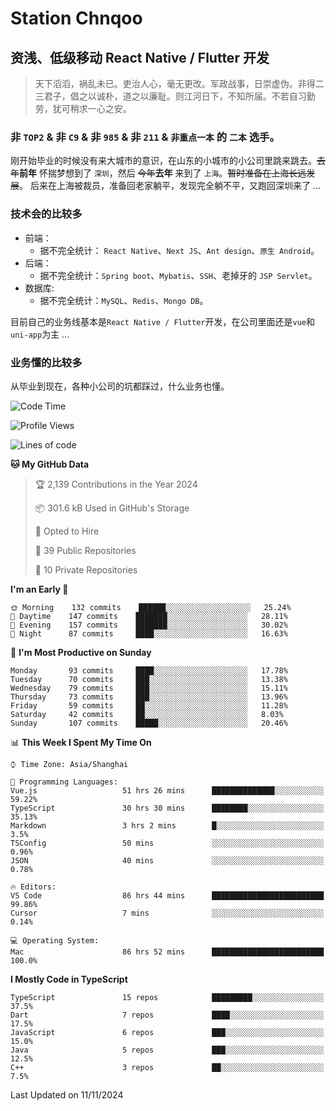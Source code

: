 # Station Chnqoo

## 资浅、低级移动 React Native / Flutter 开发

> 天下滔滔，祸乱未已。吏治人心，毫无更改。军政战事，日崇虚伪。非得二三君子，倡之以诚朴，道之以廉耻。则江河日下，不知所届。不若自习勤劳，犹可稍求一心之安。

### 非 `TOP2` & 非 `C9` & 非 `985` & 非 `211` & `非重点一本` 的 `二本` 选手。

刚开始毕业的时候没有来大城市的意识，在山东的小城市的小公司里跳来跳去。~~去年~~**前年** 怀揣梦想到了 `深圳`，然后 ~~今年~~**去年** 来到了 `上海`。~~暂时准备在上海长远发展~~。
后来在上海被裁员，准备回老家躺平，发现完全躺不平，又跑回深圳来了 ...

### 技术会的比较多

- 前端：
  - 据不完全统计： `React Native`、`Next JS`、`Ant design`、`原生 Android`。
- 后端：
  - 据不完全统计：`Spring boot`、`Mybatis`、`SSH`、老掉牙的 `JSP Servlet`。
- 数据库:
  - 据不完全统计：`MySQL`、`Redis`、`Mongo DB`。

目前自己的业务线基本是`React Native / Flutter`开发，在公司里面还是`vue`和`uni-app`为主 ...

### 业务懂的比较多

从毕业到现在，各种小公司的坑都踩过，什么业务也懂。

<!--START_SECTION:waka-->
![Code Time](http://img.shields.io/badge/Code%20Time-6%2C508%20hrs%2026%20mins-blue)

![Profile Views](http://img.shields.io/badge/Profile%20Views-0-blue)

![Lines of code](https://img.shields.io/badge/From%20Hello%20World%20I%27ve%20Written-490%20Thousand%20lines%20of%20code-blue)

**🐱 My GitHub Data** 

> 🏆 2,139 Contributions in the Year 2024
 > 
> 📦 301.6 kB Used in GitHub's Storage 
 > 
> 💼 Opted to Hire
 > 
> 📜 39 Public Repositories 
 > 
> 🔑 10 Private Repositories  
 > 
**I'm an Early 🐤** 

```text
🌞 Morning    132 commits    ██████░░░░░░░░░░░░░░░░░░░   25.24% 
🌆 Daytime    147 commits    ███████░░░░░░░░░░░░░░░░░░   28.11% 
🌃 Evening    157 commits    ███████░░░░░░░░░░░░░░░░░░   30.02% 
🌙 Night      87 commits     ████░░░░░░░░░░░░░░░░░░░░░   16.63%

```
📅 **I'm Most Productive on Sunday** 

```text
Monday       93 commits     ████░░░░░░░░░░░░░░░░░░░░░   17.78% 
Tuesday      70 commits     ███░░░░░░░░░░░░░░░░░░░░░░   13.38% 
Wednesday    79 commits     ███░░░░░░░░░░░░░░░░░░░░░░   15.11% 
Thursday     73 commits     ███░░░░░░░░░░░░░░░░░░░░░░   13.96% 
Friday       59 commits     ██░░░░░░░░░░░░░░░░░░░░░░░   11.28% 
Saturday     42 commits     ██░░░░░░░░░░░░░░░░░░░░░░░   8.03% 
Sunday       107 commits    █████░░░░░░░░░░░░░░░░░░░░   20.46%

```


📊 **This Week I Spent My Time On** 

```text
⌚︎ Time Zone: Asia/Shanghai

💬 Programming Languages: 
Vue.js                   51 hrs 26 mins      ██████████████░░░░░░░░░░░   59.22% 
TypeScript               30 hrs 30 mins      ████████░░░░░░░░░░░░░░░░░   35.13% 
Markdown                 3 hrs 2 mins        █░░░░░░░░░░░░░░░░░░░░░░░░   3.5% 
TSConfig                 50 mins             ░░░░░░░░░░░░░░░░░░░░░░░░░   0.96% 
JSON                     40 mins             ░░░░░░░░░░░░░░░░░░░░░░░░░   0.78%

🔥 Editors: 
VS Code                  86 hrs 44 mins      █████████████████████████   99.86% 
Cursor                   7 mins              ░░░░░░░░░░░░░░░░░░░░░░░░░   0.14%

💻 Operating System: 
Mac                      86 hrs 52 mins      █████████████████████████   100.0%

```

**I Mostly Code in TypeScript** 

```text
TypeScript               15 repos            █████████░░░░░░░░░░░░░░░░   37.5% 
Dart                     7 repos             ████░░░░░░░░░░░░░░░░░░░░░   17.5% 
JavaScript               6 repos             ███░░░░░░░░░░░░░░░░░░░░░░   15.0% 
Java                     5 repos             ███░░░░░░░░░░░░░░░░░░░░░░   12.5% 
C++                      3 repos             ██░░░░░░░░░░░░░░░░░░░░░░░   7.5%

```



 Last Updated on 11/11/2024
<!--END_SECTION:waka-->

<!---
ChenqiaoStation/ChenqiaoStation is a ✨ special ✨ repository because its `README.md` (this file) appears on your GitHub profile.
You can click the Preview link to take a look at your changes.
--->
